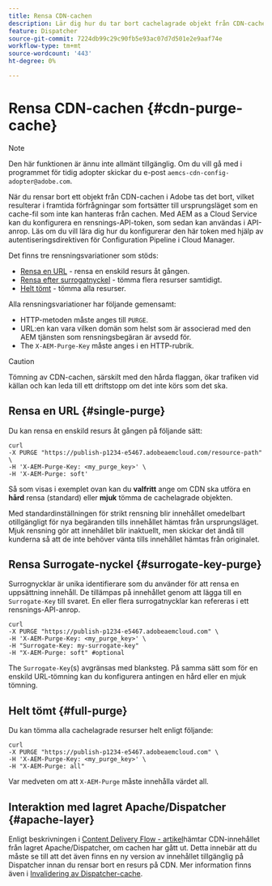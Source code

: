 ```yaml
---
title: Rensa CDN-cachen
description: Lär dig hur du tar bort cachelagrade objekt från CDN-cachen i Adobe genom att konfigurera rensnings-API-token som sedan kan användas i API-anrop.
feature: Dispatcher
source-git-commit: 7224db99c29c90fb5e93ac07d7d501e2e9aaf74e
workflow-type: tm+mt
source-wordcount: '443'
ht-degree: 0%

---
```


# Rensa CDN-cachen {#cdn-purge-cache}

>[!NOTE]
>Den här funktionen är ännu inte allmänt tillgänglig. Om du vill gå med i programmet för tidig adopter skickar du e-post `aemcs-cdn-config-adopter@adobe.com`.

När du rensar bort ett objekt från CDN-cachen i Adobe tas det bort, vilket resulterar i framtida förfrågningar som fortsätter till ursprungsläget som en cache-fil som inte kan hanteras från cachen.
Med AEM as a Cloud Service kan du konfigurera en rensnings-API-token, som sedan kan användas i API-anrop. Läs <!--[Configuring CDN Credentials and Authentication article](/help/implementing/dispatcher/cdn-credentials-authentication.md#purge-API-token)--> om du vill lära dig hur du konfigurerar den här token med hjälp av autentiseringsdirektiven för Configuration Pipeline i Cloud Manager.

Det finns tre rensningsvariationer som stöds:

* [Rensa en URL](#single-purge) - rensa en enskild resurs åt gången.
* [Rensa efter surrogatnyckel](#surrogate-key-purge) - tömma flera resurser samtidigt.
* [Helt tömt](#full-purge) - tömma alla resurser.

Alla rensningsvariationer har följande gemensamt:

* HTTP-metoden måste anges till `PURGE`.
* URL:en kan vara vilken domän som helst som är associerad med den AEM tjänsten som rensningsbegäran är avsedd för.
* The `X-AEM-Purge-Key` måste anges i en HTTP-rubrik.

>[!CAUTION]
>Tömning av CDN-cachen, särskilt med den hårda flaggan, ökar trafiken vid källan och kan leda till ett driftstopp om det inte körs som det ska.

## Rensa en URL {#single-purge}

Du kan rensa en enskild resurs åt gången på följande sätt:

```
curl
-X PURGE "https://publish-p1234-e5467.adobeaemcloud.com/resource-path" \
-H 'X-AEM-Purge-Key: <my_purge_key>' \
-H 'X-AEM-Purge: soft'
```

Så som visas i exemplet ovan kan du **valfritt** ange om CDN ska utföra en **hård** rensa (standard) eller **mjuk** tömma de cachelagrade objekten.

Med standardinställningen för strikt rensning blir innehållet omedelbart otillgängligt för nya begäranden tills innehållet hämtas från ursprungsläget. Mjuk rensning gör att innehållet blir inaktuellt, men skickar det ändå till kunderna så att de inte behöver vänta tills innehållet hämtas från originalet.

## Rensa Surrogate-nyckel {#surrogate-key-purge}

Surrognycklar är unika identifierare som du använder för att rensa en uppsättning innehåll. De tillämpas på innehållet genom att lägga till en `Surrogate-Key` till svaret. En eller flera surrogatnycklar kan refereras i ett rensnings-API-anrop.

```
curl
-X PURGE "https://publish-p1234-e5467.adobeaemcloud.com" \
-H 'X-AEM-Purge-Key: <my_purge_key>' \
-H "Surrogate-Key: my-surrogate-key"
-H "X-AEM-Purge: soft" #optional
```

The `Surrogate-Key`(s) avgränsas med blanksteg. På samma sätt som för en enskild URL-tömning kan du konfigurera antingen en hård eller en mjuk tömning.

## Helt tömt {#full-purge}

Du kan tömma alla cachelagrade resurser helt enligt följande:

```
curl
-X PURGE "https://publish-p1234-e5467.adobeaemcloud.com" \
-H 'X-AEM-Purge-Key: <my_purge_key>' \
-H "X-AEM-Purge: all"
```

Var medveten om att `X-AEM-Purge` måste innehålla värdet all.

## Interaktion med lagret Apache/Dispatcher {#apache-layer}

Enligt beskrivningen i [Content Delivery Flow - artikel](/help/implementing/dispatcher/overview.md)hämtar CDN-innehållet från lagret Apache/Dispatcher, om cachen har gått ut. Detta innebär att du måste se till att det även finns en ny version av innehållet tillgänglig på Dispatcher innan du rensar bort en resurs på CDN. Mer information finns även i [Invalidering av Dispatcher-cache](/help/implementing/dispatcher/caching.md#disp).
